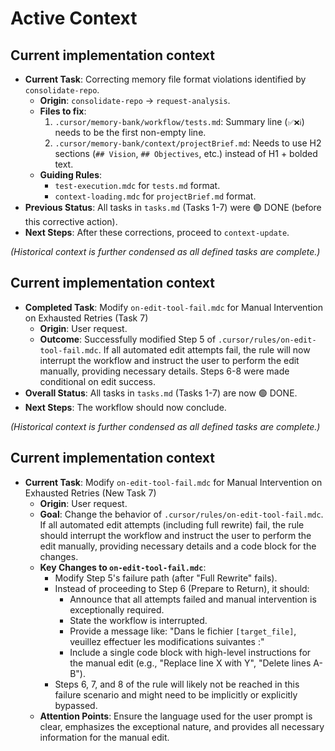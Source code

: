 # Active Context

## Current implementation context
- **Current Task**: Correcting memory file format violations identified by `consolidate-repo`.
    - **Origin**: `consolidate-repo` -> `request-analysis`.
    - **Files to fix**:
        1.  `.cursor/memory-bank/workflow/tests.md`: Summary line (`✅❌ℹ️`) needs to be the first non-empty line.
        2.  `.cursor/memory-bank/context/projectBrief.md`: Needs to use H2 sections (`## Vision`, `## Objectives`, etc.) instead of H1 + bolded text.
    - **Guiding Rules**:
        - `test-execution.mdc` for `tests.md` format.
        - `context-loading.mdc` for `projectBrief.md` format.
- **Previous Status**: All tasks in `tasks.md` (Tasks 1-7) were 🟢 DONE (before this corrective action).
- **Next Steps**: After these corrections, proceed to `context-update`.

*(Historical context is further condensed as all defined tasks are complete.)*

## Current implementation context
- **Completed Task**: Modify `on-edit-tool-fail.mdc` for Manual Intervention on Exhausted Retries (Task 7)
    - **Origin**: User request.
    - **Outcome**: Successfully modified Step 5 of `.cursor/rules/on-edit-tool-fail.mdc`. If all automated edit attempts fail, the rule will now interrupt the workflow and instruct the user to perform the edit manually, providing necessary details. Steps 6-8 were made conditional on edit success.
- **Overall Status**: All tasks in `tasks.md` (Tasks 1-7) are now 🟢 DONE.
- **Next Steps**: The workflow should now conclude.

*(Historical context is further condensed as all defined tasks are complete.)*

## Current implementation context
- **Current Task**: Modify `on-edit-tool-fail.mdc` for Manual Intervention on Exhausted Retries (New Task 7)
    - **Origin**: User request.
    - **Goal**: Change the behavior of `.cursor/rules/on-edit-tool-fail.mdc`. If all automated edit attempts (including full rewrite) fail, the rule should interrupt the workflow and instruct the user to perform the edit manually, providing necessary details and a code block for the changes.
    - **Key Changes to `on-edit-tool-fail.mdc`**:
        - Modify Step 5's failure path (after "Full Rewrite" fails).
        - Instead of proceeding to Step 6 (Prepare to Return), it should:
            - Announce that all attempts failed and manual intervention is exceptionally required.
            - State the workflow is interrupted.
            - Provide a message like: "Dans le fichier `[target_file]`, veuillez effectuer les modifications suivantes :"
            - Include a single code block with high-level instructions for the manual edit (e.g., "Replace line X with Y", "Delete lines A-B").
        - Steps 6, 7, and 8 of the rule will likely not be reached in this failure scenario and might need to be implicitly or explicitly bypassed.
    - **Attention Points**: Ensure the language used for the user prompt is clear, emphasizes the exceptional nature, and provides all necessary information for the manual edit.